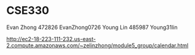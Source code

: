 # CSE330
Evan Zhong 472826 EvanZhong0726 Young Lin 485987 Young31lin

http://ec2-18-223-111-232.us-east-2.compute.amazonaws.com/~zelinzhong/module5_group/calendar.html
